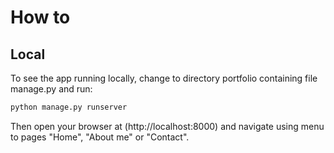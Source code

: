 # How to

## Local

To see the app running locally, change to directory portfolio containing file manage.py and run:

```sh
python manage.py runserver
```

Then open your browser at (http://localhost:8000) and navigate using menu to pages "Home", "About me" or "Contact".

